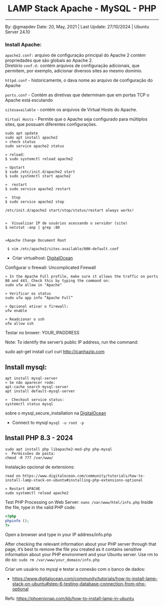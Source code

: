 <h1 align=center>LAMP Stack Apache - MySQL - PHP</h1>

<hr>

By: @gmapdev  Date: 20, May, 2021 | Last Update: 27/10/2024  |  Ubuntu Server 24.10


### Install Apache:

`apache2.conf:` arquivo de configuração principal do Apache 2 contém propriedades que são globais ao Apache 2.  
Diretório `conf.d:` contém arquivos de configuração adicionais, que permitem, por exemplo, adicionar diversos sites ao mesmo domínio.

`httpd.conf` -  historicamente, o dava nome ao arquivo de configuração do Apache

`ports.conf` - Contém as diretivas que determinam que em portas TCP o Apache está escutando

`sitesavailable` - contém os arquivos de Virtual Hosts do Apache.

`Virtual Hosts` - Permite que o Apache seja configurado para múltiplos sites, que possuam diferentes configurações.


```shell
sudo apt update
sudo apt install apache2
» check status
sudo service apache2 status
```

```shell
» reload:
$ sudo systemctl reload apache2

» Upstart
$ sudo /etc/init.d/apache2 start
$ sudo systemctl start apache2

»  restart
$ sudo service apache2 restart

»  Stop
$ sudo service apache2 stop

/etc/init.d/apache2 start/stop/status/restart always works!


»  Visualizar IP de usuários acessando o servidor (site)
$ netstat -anp | grep :80


»Apache Change Document Root

 $ vim /etc/apache2/sites-available/000-default.conf
```

- Criar virtualhost: [DigitalOcean](https://www.digitalocean.com/community/tutorials/how-to-install-lamp-stack-on-ubuntu#step-4-creating-a-virtual-host-for-your-website)


Configurar o firewall: Uncomplicated Firewall

```shell
» In the Apache Full profile, make sure it allows the traffic on ports 80 and 443. Check this by typing the command on:
sudo ufw allow in "Apache"
 
» Verificar os status
sudo ufw app info “Apache Full”

» Opcional ativar o firewall:
ufw enable

» Readcionar o ssh
ufw allow ssh
```

Testar no brower: YOUR_IPADDRESS


Note: To identify the server’s public IP address, run the command:

sudo apt-get install curl
curl http://icanhazip.com


## Install mysql:

```shell
apt install mysql-server
» Se não aparecer rode:  
apt-cache search mysql-server
apt install default-mysql-server

»  Checkout service status: 
systemctl status mysql
```

sobre o mysql_secure_installation na  [DigitalOcean](https://www.digitalocean.com/community/tutorials/how-to-install-lamp-stack-on-ubuntu#step-2-installing-mysql)

- Connect to mysql
`mysql -u root -p` 

## Install PHP 8.3 - 2024

```shell
sudo apt install php libapache2-mod-php php-mysql
»  Permissões de pasta:
chmod -R 777 /var/www/
```

Instalação opcional de extensions:

```shell
read on https://www.digitalocean.com/community/tutorials/how-to-install-lamp-stack-on-ubuntu#installing-php-extensions-optional

» Restart APACHE
sudo systemctl reload apache2
```

Test PHP Processing on Web Server: `nano /var/www/html/info.php`
Inside the file, type in the valid PHP code:

```php
<?php
phpinfo ();
?>
```

Open a browser and type in your IP address/info.php


After checking the relevant information about your PHP server through that page, it’s best to remove the file you created as it contains sensitive information about your PHP environment and your Ubuntu server. Use rm to do so:
`sudo rm /var/www/your_domain/info.php`


Criar um usuário no mysql e testar a conexão com o banco de dados: 
 - https://www.digitalocean.com/community/tutorials/how-to-install-lamp-stack-on-ubuntu#step-6-testing-database-connection-from-php-optional



Refs: https://phoenixnap.com/kb/how-to-install-lamp-in-ubuntu


